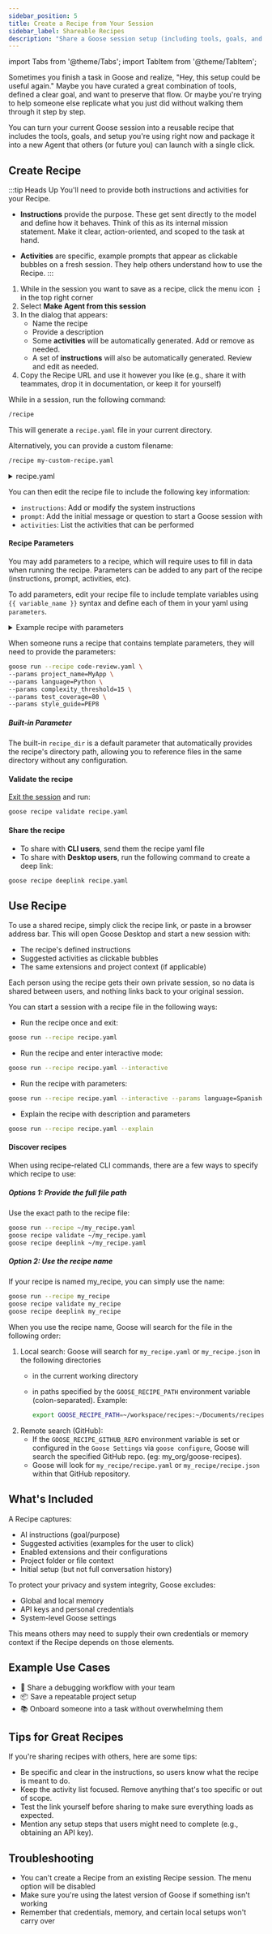 ```yaml
---
sidebar_position: 5
title: Create a Recipe from Your Session
sidebar_label: Shareable Recipes
description: "Share a Goose session setup (including tools, goals, and instructions) as a reusable recipe that others can launch with a single click"
---
```


import Tabs from '@theme/Tabs';
import TabItem from '@theme/TabItem';

Sometimes you finish a task in Goose and realize, "Hey, this setup could be useful again." Maybe you have curated a great combination of tools, defined a clear goal, and want to preserve that flow. Or maybe you're trying to help someone else replicate what you just did without walking them through it step by step. 

You can turn your current Goose session into a reusable recipe that includes the tools, goals, and setup you're using right now and package it into a new Agent that others (or future you) can launch with a single click.

## Create Recipe

:::tip Heads Up
You'll need to provide both instructions and activities for your Recipe.

- **Instructions** provide the purpose. These get sent directly to the model and define how it behaves. Think of this as its internal mission statement. Make it clear, action-oriented, and scoped to the task at hand.

- **Activities** are specific, example prompts that appear as clickable bubbles on a fresh session. They help others understand how to use the Recipe.
:::

<Tabs>
  <TabItem value="ui" label="Goose Desktop" default>

   1. While in the session you want to save as a recipe, click the menu icon **⋮** in the top right corner  
   2. Select **Make Agent from this session**  
   3. In the dialog that appears:
      - Name the recipe
      - Provide a description
      - Some **activities** will be automatically generated. Add or remove as needed.
      - A set of **instructions** will also be automatically generated. Review and edit as needed. 
   4. Copy the Recipe URL and use it however you like (e.g., share it with teammates, drop it in documentation, or keep it for yourself)

  </TabItem>

  <TabItem value="cli" label="Goose CLI">

   While in a session, run the following command:

   ```sh
   /recipe
   ```

   This will generate a `recipe.yaml` file in your current directory.

   Alternatively, you can provide a custom filename:

   ```sh
   /recipe my-custom-recipe.yaml
   ```

   <details>
   <summary>recipe.yaml</summary>
   
   ```yaml
   # Required fields
   version: 1.0.0
   title: $title
   description: $description
   instructions: $instructions # instructions to be added to the system prompt

   # Optional fields
   prompt: $prompt             # if set, the initial prompt for the run/session
   extensions:
   - $extensions
   context:
   - $context
   activities:
   - $activities
   author:
   contact: $contact
   metadata: $metadata
   ```

   </details>

   You can then edit the recipe file to include the following key information:

   - `instructions`: Add or modify the system instructions
   - `prompt`: Add the initial message or question to start a Goose session with
   - `activities`: List the activities that can be performed


   #### Recipe Parameters
   
   You may add parameters to a recipe, which will require uses to fill in data when running the recipe. Parameters can be added to any part of the recipe (instructions, prompt, activities, etc).

   To add parameters, edit your recipe file to include template variables using `{{ variable_name }}` syntax and define each of them in your yaml using `parameters`.

   <details>
   <summary>Example recipe with parameters</summary>
      
   ```yaml title="code-review.yaml"
   version: 1.0.0
   title: "{{ project_name }} Code Review" # Wrap the value in quotes if it starts with template syntax to avoid YAML parsing errors
   description: Automated code review for {{ project_name }} with {{ language }} focus
   instructions: |
      You are a code reviewer specialized in {{ language }} development.
      Apply the following standards:
      - Complexity threshold: {{ complexity_threshold }}
      - Required test coverage: {{ test_coverage }}%
      - Style guide: {{ style_guide }}
   activities:
   - "Review {{ language }} code for complexity"
   - "Check test coverage against {{ test_coverage }}% requirement"
   - "Verify {{ style_guide }} compliance"
   parameters:
   - key: project_name
     input_type: string
     requirement: required # could be required, optional or user_prompt
     description: name of the project
   - key: language
     input_type: string
     requirement: required
     description: language of the code
   - key: complexity_threshold
     input_type: number
     requirement: optional
     default: 20 # default is required for optional parameters
     description: a threshold that defines the maximum allowed complexity
   - key: test_coverage
     input_type: number
     requirement: optional
     default: 80
     description: the minimum test coverage threshold in percentage
   - key: style_guide
     input_type: string
     description: style guide name
     requirement: user_prompt
     # If style_guide param value is not specified in the command, user will be prompted to provide a value, even in non-interactive mode
   ```

   </details>

   When someone runs a recipe that contains template parameters, they will need to provide the parameters:

   ```sh
   goose run --recipe code-review.yaml \
  --params project_name=MyApp \
  --params language=Python \
  --params complexity_threshold=15 \
  --params test_coverage=80 \
  --params style_guide=PEP8
  ```

  ##### Built-in Parameter
The built-in `recipe_dir` is a default parameter that automatically provides the recipe's directory path, allowing you to reference files in the same directory without any configuration.

   #### Validate the recipe
   
   [Exit the session](/docs/guides/managing-goose-sessions/#exit-session) and run:

   ```sh
   goose recipe validate recipe.yaml
   ```

   #### Share the recipe

   - To share with **CLI users**, send them the recipe yaml file
   - To share with **Desktop users**, run the following command to create a deep link:

   ```sh
   goose recipe deeplink recipe.yaml
   ```

   </TabItem> 
</Tabs>


## Use Recipe

<Tabs>
  <TabItem value="ui" label="Goose Desktop" default>

   To use a shared recipe, simply click the recipe link, or paste in a browser address bar. This will open Goose Desktop and start a new session with:

   - The recipe's defined instructions  
   - Suggested activities as clickable bubbles  
   - The same extensions and project context (if applicable)

   Each person using the recipe gets their own private session, so no data is shared between users, and nothing links back to your original session.

  </TabItem>

  <TabItem value="cli" label="Goose CLI">

   You can start a session with a recipe file in the following ways:

   - Run the recipe once and exit:

   ```sh
   goose run --recipe recipe.yaml
   ```

   - Run the recipe and enter interactive mode:

   ```sh
   goose run --recipe recipe.yaml --interactive
   ```

   - Run the recipe with parameters:

   ```sh
   goose run --recipe recipe.yaml --interactive --params language=Spanish --params style=formal --params name=Alice
   ```

   - Explain the recipe with description and parameters

   ```sh
   goose run --recipe recipe.yaml --explain
   ```

   #### Discover recipes
   When using recipe-related CLI commands, there are a few ways to specify which recipe to use:
   ##### Options 1: Provide the full file path
   Use the exact path to the recipe file:
      
   ```sh
   goose run --recipe ~/my_recipe.yaml
   goose recipe validate ~/my_recipe.yaml
   goose recipe deeplink ~/my_recipe.yaml
   ```
   ##### Option 2: Use the recipe name
   If your recipe is named my_recipe, you can simply use the name:

   ```sh
   goose run --recipe my_recipe
   goose recipe validate my_recipe
   goose recipe deeplink my_recipe
   ```
   When you use the recipe name, Goose will search for the file in the following order:
   1. Local search:
      Goose will search for `my_recipe.yaml` or `my_recipe.json` in the following directories
      - in the current working directory
      - in paths specified by the `GOOSE_RECIPE_PATH` environment variable (colon-separated). Example:

         ```sh
         export GOOSE_RECIPE_PATH=~/workspace/recipes:~/Documents/recipes_directory
         ```
   2. Remote search (GitHub):
      - If the `GOOSE_RECIPE_GITHUB_REPO` environment variable is set or configured in the `Goose Settings` via `goose configure`, Goose will search the specified GitHub repo. (eg: my_org/goose-recipes).
      - Goose will look for `my_recipe/recipe.yaml` or `my_recipe/recipe.json` within that GitHub repository.
   </TabItem> 
</Tabs>


## What's Included

A Recipe captures:

- AI instructions (goal/purpose)  
- Suggested activities (examples for the user to click)  
- Enabled extensions and their configurations  
- Project folder or file context  
- Initial setup (but not full conversation history)


To protect your privacy and system integrity, Goose excludes:

- Global and local memory  
- API keys and personal credentials  
- System-level Goose settings  


This means others may need to supply their own credentials or memory context if the Recipe depends on those elements.


## Example Use Cases

- 🔧 Share a debugging workflow with your team  
- 📦 Save a repeatable project setup  
- 📚 Onboard someone into a task without overwhelming them  


## Tips for Great Recipes

If you're sharing recipes with others, here are some tips:

- Be specific and clear in the instructions, so users know what the recipe is meant to do.
- Keep the activity list focused. Remove anything that's too specific or out of scope.
- Test the link yourself before sharing to make sure everything loads as expected.
- Mention any setup steps that users might need to complete (e.g., obtaining an API key).

## Troubleshooting

- You can't create a Recipe from an existing Recipe session. The menu option will be disabled  
- Make sure you're using the latest version of Goose if something isn't working  
- Remember that credentials, memory, and certain local setups won't carry over  

